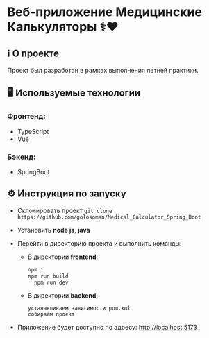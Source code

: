 # Веб-приложение Медицинские Калькуляторы ⚕️❤️

## ℹ️ О проекте
Проект был разработан в рамках выполнения летней практики.

## 🖥️ Используемые технологии

### Фронтенд:
- TypeScript
- Vue
### Бэкенд:
- SpringBoot

## ⚙️ Инструкция по запуску

- Склонировать проект `git clone https://github.com/golosoman/Medical_Calculator_Spring_Boot`
- Установить **node js**, **java**
- Перейти в директорию проекта и выполнить команды:

  - В директории **frontend**:

    ```bash
    npm i
    npm run build
	  npm run dev
    ```

  - В директории **backend**:

    ```Idea | другая среда разработки
    устанавливаем зависимости pom.xml
    собираем проект
    ```
- Приложение будет доступно по адресу: [http://localhost:5173](http://localhost:5173)
